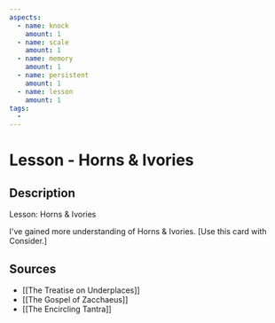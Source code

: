 ```yaml
---
aspects: 
  - name: knock
    amount: 1
  - name: scale
    amount: 1
  - name: memory
    amount: 1
  - name: persistent
    amount: 1
  - name: lesson
    amount: 1
tags:
  - 
---
```


# Lesson - Horns & Ivories

## Description
Lesson: Horns & Ivories

I've gained more understanding of Horns & Ivories. [Use this card with Consider.]
## Sources
- [[The Treatise on Underplaces]]
- [[The Gospel of Zacchaeus]]
- [[The Encircling Tantra]]